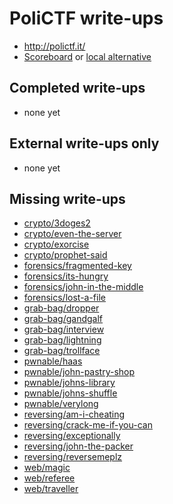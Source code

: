 # PoliCTF write-ups

* <http://polictf.it/>
* [Scoreboard](http://polictf.it/scoreboard/) or [local alternative](TODOLOCAL)

## Completed write-ups

* none yet

## External write-ups only

* none yet

## Missing write-ups

* [crypto/3doges2](crypto/3doges2)
* [crypto/even-the-server](crypto/even-the-server)
* [crypto/exorcise](crypto/exorcise)
* [crypto/prophet-said](crypto/prophet-said)
* [forensics/fragmented-key](forensics/fragmented-key)
* [forensics/its-hungry](forensics/its-hungry)
* [forensics/john-in-the-middle](forensics/john-in-the-middle)
* [forensics/lost-a-file](forensics/lost-a-file)
* [grab-bag/dropper](grab-bag/dropper)
* [grab-bag/gandgalf](grab-bag/gandgalf)
* [grab-bag/interview](grab-bag/interview)
* [grab-bag/lightning](grab-bag/lightning)
* [grab-bag/trollface](grab-bag/trollface)
* [pwnable/haas](pwnable/haas)
* [pwnable/john-pastry-shop](pwnable/john-pastry-shop)
* [pwnable/johns-library](pwnable/johns-library)
* [pwnable/johns-shuffle](pwnable/johns-shuffle)
* [pwnable/verylong](pwnable/verylong)
* [reversing/am-i-cheating](reversing/am-i-cheating)
* [reversing/crack-me-if-you-can](reversing/crack-me-if-you-can)
* [reversing/exceptionally](reversing/exceptionally)
* [reversing/john-the-packer](reversing/john-the-packer)
* [reversing/reversemeplz](reversing/reversemeplz)
* [web/magic](web/magic)
* [web/referee](web/referee)
* [web/traveller](web/traveller)
